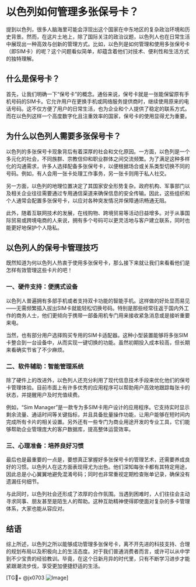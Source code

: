 # 以色列如何管理多张保号卡？

提到以色列，很多人脑海里可能会浮现出这个国家在中东地区的复杂政治环境和历史背景。然而，在这片土地上，除了国际关注的政治议题，以色列人也在日常生活中展现出一种高效与创新的管理方式。比如，以色列是如何管理和使用多张保号卡（即SIM卡）的呢？这个问题看似简单，却蕴含着他们对技术、便利性和生活方式的独特理解。

## 什么是保号卡？

首先，让我们明确一下“保号卡”的概念。通俗来说，保号卡就是一张能保留原有手机号码的SIM卡。它允许用户在更换手机或网络服务提供商时，继续使用原来的电话号码。这不仅方便了用户的日常生活，也为企业和个人提供了稳定的联系方式。而在以色列这样一个高度数字化且注重效率的国家，保号卡的使用显得尤为重要。

## 为什么以色列人需要多张保号卡？

以色列的多张保号卡现象背后有着深厚的社会和文化原因。一方面，以色列是一个多元化的社会，不同族群、宗教信仰和职业群体之间交流频繁。为了满足这种多样化的沟通需求，许多人选择配备多张保号卡，以便根据场合或关系类型切换不同的号码。例如，有人会用一张卡处理工作事务，另一张卡则用于私人社交。

另一方面，以色列的地理位置决定了其国家安全形势复杂。政府机构、军事部门以及相关企业往往需要通过专用通信渠道来确保信息的安全传输。因此，这些组织和个人通常会配置多张保号卡，以应对各种突发情况并保障通讯畅通无阻。

此外，随着互联网技术的发展，在线购物、跨境贸易等活动日益增多。对于从事国际贸易或跨境电商的人来说，拥有多个号码可以更灵活地与客户建立联系，同时也能更好地保护个人隐私。

## 以色列人的保号卡管理技巧

既然知道为何以色列人热衷于使用多张保号卡，那么接下来就让我们来看看他们是怎样有效管理这些卡片的吧！

### 一、硬件支持：便携式设备

以色列人普遍拥有多部手机或者支持双卡功能的智能手机。这样做的好处显而易见——无需频繁插入拔出SIM卡就能轻松切换号码。特别是那些经常往返于国内外工作的商务人士，他们更倾向于携带一部备用机专门用来接收紧急消息或是接听重要来电。

当然，也有部分用户选择购买专用的SIM卡适配器。这种小型装置能够将多张SIM卡整合到一台设备中，从而实现一键切换的功能。虽然初期投入成本较高，但长期来看确实节省了不少麻烦。

### 二、软件辅助：智能管理系统

除了硬件上的改进外，以色列人还充分利用了现代信息技术手段来优化他们的保号卡管理体验。目前市面上有许多优秀的应用程序可以帮助用户高效地跟踪每张卡的状态，并提醒用户及时充值续费。

例如，“Sim Manager”是一款专为多SIM卡用户设计的应用程序。它支持实时显示剩余流量、通话时间等关键指标，并且具备批量操作功能，让用户能够在短时间内完成所有卡片的相关设置。另外还有一些专门为商业用途开发的专业工具，它们能够帮助企业管理庞大的客户数据库，提高整体运营效率。

### 三、心理准备：培养良好习惯

最后也是最重要的一点是，要想真正掌握好多张保号卡的管理艺术，还需要养成良好的习惯。以色列人在这方面表现得尤为出色。他们深知每张卡都有其特定用途，因此总是小心翼翼地避免混淆号码；同时也非常重视定期检查账单记录，确保没有遗漏任何细节。

与此同时，以色列社会还形成了浓厚的合作氛围。当遇到困难时，人们往往会主动寻求同事、朋友甚至是陌生人的帮助。这种互助精神使得即使面对复杂的多卡管理体系，大家也能从容应对。

## 结语

综上所述，以色列之所以能够成功管理多张保号卡，离不开先进的科技支持、合理的规划布局以及积极向上的生活态度。对于我们普通消费者而言，或许可以从中学到不少宝贵的经验教训。毕竟，在这个日新月异的时代里，只有不断学习进步才能紧跟潮流步伐，享受更加便捷舒适的生活。

[TG💪+ @jx0703 ![Image](https://github.com/user-attachments/assets/dbca1d08-cadb-493c-b0ec-ad6f7a83f270)]